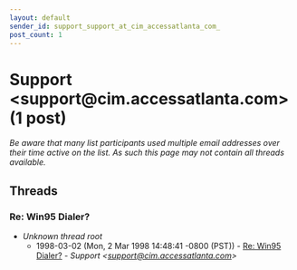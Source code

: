 ```yaml
---
layout: default
sender_id: support_support_at_cim_accessatlanta_com_
post_count: 1
---
```


# Support <support<span>@</span>cim.accessatlanta.com> (1 post)

_Be aware that many list participants used multiple email addresses over their time active on the list. As such this page may not contain all threads available._

## Threads

### Re: Win95 Dialer?
+ _Unknown thread root_
  + 1998-03-02 (Mon, 2 Mar 1998 14:48:41 -0800 (PST)) - [Re: Win95 Dialer?](/archive/1998/03/466fb3f6f2e0e0410717e209d235533fb54ac172984edc3aea084f310b99c876) - _Support \<support@cim.accessatlanta.com\>_

